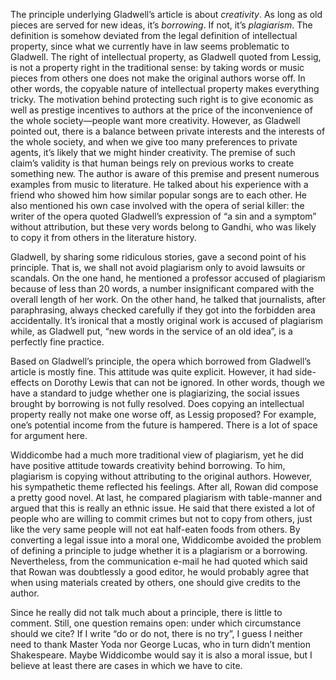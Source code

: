 The principle underlying Gladwell’s article is about *creativity*. As long as old pieces are served for new ideas, it’s *borrowing*. If not, it’s *plagiarism*. The definition is somehow deviated from the legal definition of intellectual property, since what we currently have in law seems problematic to Gladwell. The right of intellectual property, as Gladwell quoted from Lessig, is not a property right in the traditional sense: by taking words or music pieces from others one does not make the original authors worse off. In other words, the copyable nature of intellectual property makes everything tricky. The motivation behind protecting such right is to give economic as well as prestige incentives to authors at the price of the inconvenience of the whole society—people want more creativity. However, as Gladwell pointed out, there is a balance between private interests and the interests of the whole society, and when we give too many preferences to private agents, it’s likely that we might hinder creativity. The premise of such claim’s validity is that human beings rely on previous works to create something new. The author is aware of this premise and present numerous examples from music to literature. He talked about his experience with a friend who showed him how similar popular songs are to each other. He also mentioned his own case involved with the opera of serial killer: the writer of the opera quoted Gladwell’s expression of “a sin and a symptom” without attribution, but these very words belong to Gandhi, who was likely to copy it from others in the literature history.

Gladwell, by sharing some ridiculous stories, gave a second point of his principle. That is, we shall not avoid plagiarism only to avoid lawsuits or scandals. On the one hand, he mentioned a professor accused of plagiarism because of less than 20 words, a number insignificant compared with the overall length of her work. On the other hand, he talked that journalists, after paraphrasing, always checked carefully if they got into the forbidden area accidentally. It’s ironical that a mostly original work is accused of plagiarism while, as Gladwell put, “new words in the service of an old idea”, is a perfectly fine practice.

Based on Gladwell’s principle, the opera which borrowed from Gladwell’s article is mostly fine. This attitude was quite explicit. However, it had side-effects on Dorothy Lewis that can not be ignored. In other words, though we have a standard to judge whether one is plagiarizing, the social issues brought by borrowing is not fully resolved. Does copying an intellectual property really not make one worse off, as Lessig proposed? For example, one’s potential income from the future is hampered. There is a lot of space for argument here.

Widdicombe had a much more traditional view of plagiarism, yet he did have positive attitude towards creativity behind borrowing. To him, plagiarism is copying without attributing to the original authors. However, his sympathetic theme reflected his feelings. After all, Rowan did compose a pretty good novel. At last, he compared plagiarism with table-manner and argued that this is really an ethnic issue. He said that there existed a lot of people who are willing to commit crimes but not to copy from others, just like the very same people will not eat half-eaten foods from others. By converting a legal issue into a moral one, Widdicombe avoided the problem of defining a principle to judge whether it is a plagiarism or a borrowing. Nevertheless, from the communication e-mail he had quoted which said that Rowan was doubtlessly a good editor, he would probably agree that when using materials created by others, one should give credits to the author.

Since he really did not talk much about a principle, there is little to comment. Still, one question remains open: under which circumstance should we cite? If I write “do or do not, there is no try”, I guess I neither need to thank Master Yoda nor George Lucas, who in turn didn’t mention Shakespeare. Maybe Widdicombe would say it is also a moral issue, but I believe at least there are cases in which we have to cite.